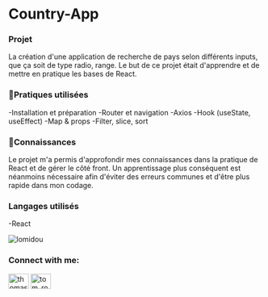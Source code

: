 # Country-App

<h3>Projet</h3>
<p>La création d'une application de recherche de pays selon différents inputs, que ça soit de type radio, range. Le but de ce projet était d'apprendre et de mettre en pratique les bases de React.
</p>

<h3>🌼Pratiques utilisées</h3>
-Installation et préparation
-Router et navigation
-Axios
-Hook (useState, useEffect)
-Map & props
-Filter, slice, sort

<h3>📃Connaissances</h3>
Le projet m'a permis d'approfondir mes connaissances dans la pratique de React et de gérer le côté front.
Un apprentissage plus conséquent est néanmoins nécessaire afin d'éviter des erreurs communes et d'être plus rapide dans mon codage.



<h3 align="left">Langages utilisés</h3>
-React

<p align="left"> <img src="https://komarev.com/ghpvc/?username=lomidou&label=Profile%20views&color=0e75b6&style=flat" alt="lomidou" /> </p>

<h3 align="left">Connect with me:</h3>
<p align="left">
<a href="https://linkedin.com/in/thomas-scozzari" target="blank"><img align="center" src="https://raw.githubusercontent.com/rahuldkjain/github-profile-readme-generator/master/src/images/icons/Social/linked-in-alt.svg" alt="thomas-scozzari" height="30" width="40" /></a>
<a href="https://instagram.com/tom_rossonero" target="blank"><img align="center" src="https://raw.githubusercontent.com/rahuldkjain/github-profile-readme-generator/master/src/images/icons/Social/instagram.svg" alt="tom_rossonero" height="30" width="40" /></a>
</p>
